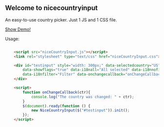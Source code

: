 ## Welcome to nicecountryinput

An easy-to-use country picker. Just 1 JS and 1 CSS file.

<a href="https://masbaehr.github.io/nicecountryinput/" target="_blank">Show Demo!</a>

Usage: 

```html

    <script src="niceCountryInput.js"></script>
    <link rel="stylesheet" type="text/css" href="niceCountryInput.css">

    <div id="testinput" style="width: 300px;" data-selectedcountry="US" data-showspecial="false"
        data-showflags="true" data-i18nall="All selected" data-i18nnofilter="No selection" 
        data-i18nfilter="Filter" data-onchangecallback="onChangeCallback" />
    </div>

    <script>
        function onChangeCallback(ctr){
            console.log("The country was changed: " + ctr);
        }
        $(document).ready(function () {
            new NiceCountryInput($("#testinput")).init();
        });
    </script>

```